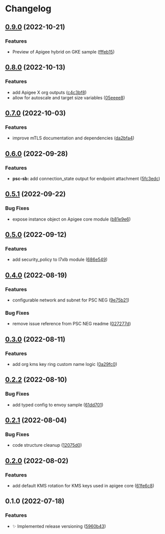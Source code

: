 # Changelog

## [0.9.0](https://github.com/apigee/terraform-modules/compare/v0.8.0...v0.9.0) (2022-10-21)


### Features

* Preview of Apigee hybrid on GKE sample ([fffeb15](https://github.com/apigee/terraform-modules/commit/fffeb15d7661e7fc8e33ebbdc0818f76098b5063))

## [0.8.0](https://github.com/apigee/terraform-modules/compare/v0.7.0...v0.8.0) (2022-10-13)


### Features

* add Apigee X org outputs ([c4c3bf8](https://github.com/apigee/terraform-modules/commit/c4c3bf84f2ff982840f11501ca204b9edbcb71c3))
* allow for autoscale and target size variables ([05eeee8](https://github.com/apigee/terraform-modules/commit/05eeee8d7a327b635ed3cdeaf80e77d33b473719))

## [0.7.0](https://github.com/apigee/terraform-modules/compare/v0.6.0...v0.7.0) (2022-10-03)


### Features

* improve mTLS documentation and dependencies ([da2bfa4](https://github.com/apigee/terraform-modules/commit/da2bfa48b6ca34c3b4e91208c39c05fd62a40f57))

## [0.6.0](https://github.com/apigee/terraform-modules/compare/v0.5.1...v0.6.0) (2022-09-28)


### Features

* **psc-sb:** add connection_state output for endpoint attachment ([5fc3edc](https://github.com/apigee/terraform-modules/commit/5fc3edc2e6831abce0a1888e8f77dbfb0c20c58d))

## [0.5.1](https://github.com/apigee/terraform-modules/compare/v0.5.0...v0.5.1) (2022-09-22)


### Bug Fixes

* expose instance object on Apigee core module ([b81e9e6](https://github.com/apigee/terraform-modules/commit/b81e9e60598769c9de610a8e795f6b1ca1dde01e))

## [0.5.0](https://github.com/apigee/terraform-modules/compare/v0.4.0...v0.5.0) (2022-09-12)


### Features

* add security_policy to l7xlb module ([686e549](https://github.com/apigee/terraform-modules/commit/686e5498ec42c4315f2812de3da3dcd38f8c5bd9))

## [0.4.0](https://github.com/apigee/terraform-modules/compare/v0.3.0...v0.4.0) (2022-08-19)


### Features

* configurable network and subnet for PSC NEG ([9e75b21](https://github.com/apigee/terraform-modules/commit/9e75b210406e7b901afe4219803d0f45b9bbec8c))


### Bug Fixes

* remove issue reference from PSC NEG readme ([027277d](https://github.com/apigee/terraform-modules/commit/027277df65a0db6c716571a90d77675f1f6646a1))

## [0.3.0](https://github.com/apigee/terraform-modules/compare/v0.2.2...v0.3.0) (2022-08-11)


### Features

* add org kms key ring custom name logic ([0a29fc0](https://github.com/apigee/terraform-modules/commit/0a29fc006f49012cd078319f39fda6ec54a1371e))

## [0.2.2](https://github.com/apigee/terraform-modules/compare/v0.2.1...v0.2.2) (2022-08-10)


### Bug Fixes

* add typed config to envoy sample ([61dd701](https://github.com/apigee/terraform-modules/commit/61dd7018fb94675ebe1124cc1136a266fc2d1ea5))

## [0.2.1](https://github.com/apigee/terraform-modules/compare/v0.2.0...v0.2.1) (2022-08-04)


### Bug Fixes

* code structure cleanup ([12075d0](https://github.com/apigee/terraform-modules/commit/12075d0f8706ed15cee742c7eef58eb56760f0c6))

## [0.2.0](https://github.com/apigee/terraform-modules/compare/v0.1.0...v0.2.0) (2022-08-02)


### Features

* add default KMS rotation for KMS keys used in apigee core ([61fe6c8](https://github.com/apigee/terraform-modules/commit/61fe6c8a11cc8a926608096e9b8651dc3616b12f))

## 0.1.0 (2022-07-18)


### Features

* :sparkles: Implemented release versioning ([5960b43](https://github.com/apigee/terraform-modules/commit/5960b43908407603eee29e1d85141d14d102f6c4))

